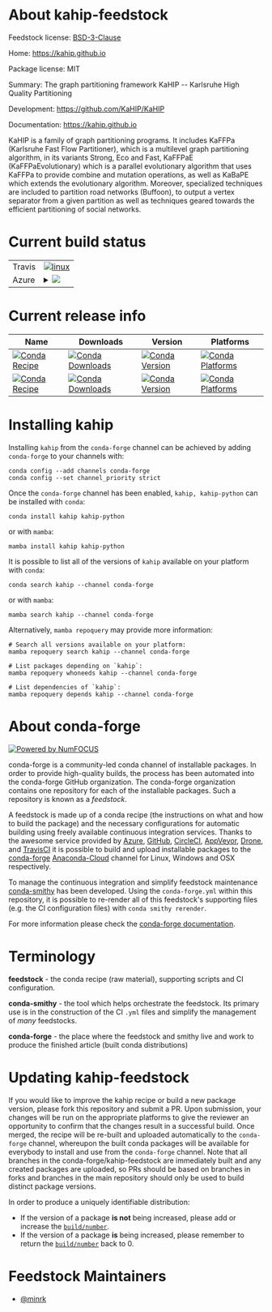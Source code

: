 About kahip-feedstock
=====================

Feedstock license: [BSD-3-Clause](https://github.com/conda-forge/kahip-feedstock/blob/main/LICENSE.txt)

Home: https://kahip.github.io

Package license: MIT

Summary: The graph partitioning framework KaHIP -- Karlsruhe High Quality Partitioning

Development: https://github.com/KaHIP/KaHIP

Documentation: https://kahip.github.io

KaHIP is a family of graph partitioning programs.
It includes KaFFPa (Karlsruhe Fast Flow Partitioner),
which is a multilevel graph partitioning algorithm,
in its variants Strong, Eco and Fast,
KaFFPaE (KaFFPaEvolutionary) which is a parallel evolutionary algorithm
that uses KaFFPa to provide combine and mutation operations,
as well as KaBaPE which extends the evolutionary algorithm.
Moreover, specialized techniques are included to partition road networks (Buffoon),
to output a vertex separator from a given partition
as well as techniques geared towards the efficient partitioning of social networks.


Current build status
====================


<table><tr>
    <td>Travis</td>
    <td>
      <a href="https://app.travis-ci.com/conda-forge/kahip-feedstock">
        <img alt="linux" src="https://img.shields.io/travis/com/conda-forge/kahip-feedstock/main.svg?label=Linux">
      </a>
    </td>
  </tr>
    
  <tr>
    <td>Azure</td>
    <td>
      <details>
        <summary>
          <a href="https://dev.azure.com/conda-forge/feedstock-builds/_build/latest?definitionId=18503&branchName=main">
            <img src="https://dev.azure.com/conda-forge/feedstock-builds/_apis/build/status/kahip-feedstock?branchName=main">
          </a>
        </summary>
        <table>
          <thead><tr><th>Variant</th><th>Status</th></tr></thead>
          <tbody><tr>
              <td>linux_64_mpimpich</td>
              <td>
                <a href="https://dev.azure.com/conda-forge/feedstock-builds/_build/latest?definitionId=18503&branchName=main">
                  <img src="https://dev.azure.com/conda-forge/feedstock-builds/_apis/build/status/kahip-feedstock?branchName=main&jobName=linux&configuration=linux%20linux_64_mpimpich" alt="variant">
                </a>
              </td>
            </tr><tr>
              <td>linux_64_mpiopenmpi</td>
              <td>
                <a href="https://dev.azure.com/conda-forge/feedstock-builds/_build/latest?definitionId=18503&branchName=main">
                  <img src="https://dev.azure.com/conda-forge/feedstock-builds/_apis/build/status/kahip-feedstock?branchName=main&jobName=linux&configuration=linux%20linux_64_mpiopenmpi" alt="variant">
                </a>
              </td>
            </tr><tr>
              <td>linux_aarch64_mpimpich</td>
              <td>
                <a href="https://dev.azure.com/conda-forge/feedstock-builds/_build/latest?definitionId=18503&branchName=main">
                  <img src="https://dev.azure.com/conda-forge/feedstock-builds/_apis/build/status/kahip-feedstock?branchName=main&jobName=linux&configuration=linux%20linux_aarch64_mpimpich" alt="variant">
                </a>
              </td>
            </tr><tr>
              <td>linux_aarch64_mpiopenmpi</td>
              <td>
                <a href="https://dev.azure.com/conda-forge/feedstock-builds/_build/latest?definitionId=18503&branchName=main">
                  <img src="https://dev.azure.com/conda-forge/feedstock-builds/_apis/build/status/kahip-feedstock?branchName=main&jobName=linux&configuration=linux%20linux_aarch64_mpiopenmpi" alt="variant">
                </a>
              </td>
            </tr><tr>
              <td>linux_ppc64le_mpimpich</td>
              <td>
                <a href="https://dev.azure.com/conda-forge/feedstock-builds/_build/latest?definitionId=18503&branchName=main">
                  <img src="https://dev.azure.com/conda-forge/feedstock-builds/_apis/build/status/kahip-feedstock?branchName=main&jobName=linux&configuration=linux%20linux_ppc64le_mpimpich" alt="variant">
                </a>
              </td>
            </tr><tr>
              <td>linux_ppc64le_mpiopenmpi</td>
              <td>
                <a href="https://dev.azure.com/conda-forge/feedstock-builds/_build/latest?definitionId=18503&branchName=main">
                  <img src="https://dev.azure.com/conda-forge/feedstock-builds/_apis/build/status/kahip-feedstock?branchName=main&jobName=linux&configuration=linux%20linux_ppc64le_mpiopenmpi" alt="variant">
                </a>
              </td>
            </tr><tr>
              <td>osx_64_mpimpich</td>
              <td>
                <a href="https://dev.azure.com/conda-forge/feedstock-builds/_build/latest?definitionId=18503&branchName=main">
                  <img src="https://dev.azure.com/conda-forge/feedstock-builds/_apis/build/status/kahip-feedstock?branchName=main&jobName=osx&configuration=osx%20osx_64_mpimpich" alt="variant">
                </a>
              </td>
            </tr><tr>
              <td>osx_64_mpiopenmpi</td>
              <td>
                <a href="https://dev.azure.com/conda-forge/feedstock-builds/_build/latest?definitionId=18503&branchName=main">
                  <img src="https://dev.azure.com/conda-forge/feedstock-builds/_apis/build/status/kahip-feedstock?branchName=main&jobName=osx&configuration=osx%20osx_64_mpiopenmpi" alt="variant">
                </a>
              </td>
            </tr><tr>
              <td>osx_arm64_mpimpich</td>
              <td>
                <a href="https://dev.azure.com/conda-forge/feedstock-builds/_build/latest?definitionId=18503&branchName=main">
                  <img src="https://dev.azure.com/conda-forge/feedstock-builds/_apis/build/status/kahip-feedstock?branchName=main&jobName=osx&configuration=osx%20osx_arm64_mpimpich" alt="variant">
                </a>
              </td>
            </tr><tr>
              <td>osx_arm64_mpiopenmpi</td>
              <td>
                <a href="https://dev.azure.com/conda-forge/feedstock-builds/_build/latest?definitionId=18503&branchName=main">
                  <img src="https://dev.azure.com/conda-forge/feedstock-builds/_apis/build/status/kahip-feedstock?branchName=main&jobName=osx&configuration=osx%20osx_arm64_mpiopenmpi" alt="variant">
                </a>
              </td>
            </tr>
          </tbody>
        </table>
      </details>
    </td>
  </tr>
</table>

Current release info
====================

| Name | Downloads | Version | Platforms |
| --- | --- | --- | --- |
| [![Conda Recipe](https://img.shields.io/badge/recipe-kahip-green.svg)](https://anaconda.org/conda-forge/kahip) | [![Conda Downloads](https://img.shields.io/conda/dn/conda-forge/kahip.svg)](https://anaconda.org/conda-forge/kahip) | [![Conda Version](https://img.shields.io/conda/vn/conda-forge/kahip.svg)](https://anaconda.org/conda-forge/kahip) | [![Conda Platforms](https://img.shields.io/conda/pn/conda-forge/kahip.svg)](https://anaconda.org/conda-forge/kahip) |
| [![Conda Recipe](https://img.shields.io/badge/recipe-kahip--python-green.svg)](https://anaconda.org/conda-forge/kahip-python) | [![Conda Downloads](https://img.shields.io/conda/dn/conda-forge/kahip-python.svg)](https://anaconda.org/conda-forge/kahip-python) | [![Conda Version](https://img.shields.io/conda/vn/conda-forge/kahip-python.svg)](https://anaconda.org/conda-forge/kahip-python) | [![Conda Platforms](https://img.shields.io/conda/pn/conda-forge/kahip-python.svg)](https://anaconda.org/conda-forge/kahip-python) |

Installing kahip
================

Installing `kahip` from the `conda-forge` channel can be achieved by adding `conda-forge` to your channels with:

```
conda config --add channels conda-forge
conda config --set channel_priority strict
```

Once the `conda-forge` channel has been enabled, `kahip, kahip-python` can be installed with `conda`:

```
conda install kahip kahip-python
```

or with `mamba`:

```
mamba install kahip kahip-python
```

It is possible to list all of the versions of `kahip` available on your platform with `conda`:

```
conda search kahip --channel conda-forge
```

or with `mamba`:

```
mamba search kahip --channel conda-forge
```

Alternatively, `mamba repoquery` may provide more information:

```
# Search all versions available on your platform:
mamba repoquery search kahip --channel conda-forge

# List packages depending on `kahip`:
mamba repoquery whoneeds kahip --channel conda-forge

# List dependencies of `kahip`:
mamba repoquery depends kahip --channel conda-forge
```


About conda-forge
=================

[![Powered by
NumFOCUS](https://img.shields.io/badge/powered%20by-NumFOCUS-orange.svg?style=flat&colorA=E1523D&colorB=007D8A)](https://numfocus.org)

conda-forge is a community-led conda channel of installable packages.
In order to provide high-quality builds, the process has been automated into the
conda-forge GitHub organization. The conda-forge organization contains one repository
for each of the installable packages. Such a repository is known as a *feedstock*.

A feedstock is made up of a conda recipe (the instructions on what and how to build
the package) and the necessary configurations for automatic building using freely
available continuous integration services. Thanks to the awesome service provided by
[Azure](https://azure.microsoft.com/en-us/services/devops/), [GitHub](https://github.com/),
[CircleCI](https://circleci.com/), [AppVeyor](https://www.appveyor.com/),
[Drone](https://cloud.drone.io/welcome), and [TravisCI](https://travis-ci.com/)
it is possible to build and upload installable packages to the
[conda-forge](https://anaconda.org/conda-forge) [Anaconda-Cloud](https://anaconda.org/)
channel for Linux, Windows and OSX respectively.

To manage the continuous integration and simplify feedstock maintenance
[conda-smithy](https://github.com/conda-forge/conda-smithy) has been developed.
Using the ``conda-forge.yml`` within this repository, it is possible to re-render all of
this feedstock's supporting files (e.g. the CI configuration files) with ``conda smithy rerender``.

For more information please check the [conda-forge documentation](https://conda-forge.org/docs/).

Terminology
===========

**feedstock** - the conda recipe (raw material), supporting scripts and CI configuration.

**conda-smithy** - the tool which helps orchestrate the feedstock.
                   Its primary use is in the construction of the CI ``.yml`` files
                   and simplify the management of *many* feedstocks.

**conda-forge** - the place where the feedstock and smithy live and work to
                  produce the finished article (built conda distributions)


Updating kahip-feedstock
========================

If you would like to improve the kahip recipe or build a new
package version, please fork this repository and submit a PR. Upon submission,
your changes will be run on the appropriate platforms to give the reviewer an
opportunity to confirm that the changes result in a successful build. Once
merged, the recipe will be re-built and uploaded automatically to the
`conda-forge` channel, whereupon the built conda packages will be available for
everybody to install and use from the `conda-forge` channel.
Note that all branches in the conda-forge/kahip-feedstock are
immediately built and any created packages are uploaded, so PRs should be based
on branches in forks and branches in the main repository should only be used to
build distinct package versions.

In order to produce a uniquely identifiable distribution:
 * If the version of a package **is not** being increased, please add or increase
   the [``build/number``](https://docs.conda.io/projects/conda-build/en/latest/resources/define-metadata.html#build-number-and-string).
 * If the version of a package **is** being increased, please remember to return
   the [``build/number``](https://docs.conda.io/projects/conda-build/en/latest/resources/define-metadata.html#build-number-and-string)
   back to 0.

Feedstock Maintainers
=====================

* [@minrk](https://github.com/minrk/)

